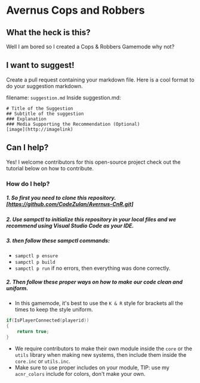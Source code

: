 # Avernus Cops and Robbers

## What the heck is this?
Well I am bored so I created a Cops & Robbers Gamemode why not?

## I want to suggest!
Create a pull request containing your markdown file.
Here is a cool format to do your suggestion markdown.

filename: `suggestion.md`
Inside suggestion.md:
```
# Title of the Suggestion
## Subtitle of the suggestion
### Explanation
### Media Supporting the Recommendation (Optional)
[image](http://imagelink)

```

## Can I help?
Yes! I welcome contributors for this open-source project check out the tutorial below on how to contribute.

### How do I help?
##### 1. So first you need to clone this repository. [https://github.com/CodeZulan/Avernus-CnR.git]
##### 2. Use sampctl to initialize this repository in your local files and we recommend using Visual Studio Code as your IDE.
##### 3. then follow these sampctl commands:
- `sampctl p ensure`
- `sampctl p build`
- `sampctl p run`
if no errors, then everything was done correctly.

##### 2. Then follow these proper ways on how to make our code clean and uniform.
- In this gamemode, it's best to use the `K & R` style for brackets all the times to keep the style uniform.
```c
if(IsPlayerConnected(playerid))
{
    return true;
}
```
- We require contributors to make their own module inside the `core` or the `utils` library when making new systems, then include them inside the `core.inc` or `utils.inc`.
- Make sure to use proper includes on your module, TIP: use my `acnr_colors` include for colors, don't make your own.